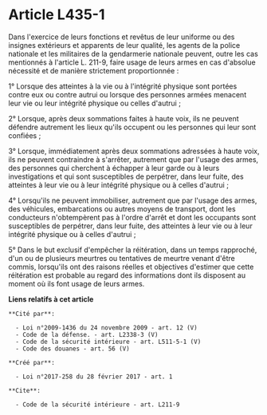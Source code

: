 # Article L435-1

Dans l'exercice de leurs fonctions et revêtus de leur uniforme ou des insignes extérieurs et apparents de leur qualité, les
agents de la police nationale et les militaires de la gendarmerie nationale peuvent, outre les cas mentionnés à l'article L.
211-9, faire usage de leurs armes en cas d'absolue nécessité et de manière strictement proportionnée : 

1° Lorsque des atteintes à la vie ou à l'intégrité physique sont portées contre eux ou contre autrui ou lorsque des personnes
armées menacent leur vie ou leur intégrité physique ou celles d'autrui ; 

2° Lorsque, après deux sommations faites à haute voix, ils ne peuvent défendre autrement les lieux qu'ils occupent ou les
personnes qui leur sont confiées ; 

3° Lorsque, immédiatement après deux sommations adressées à haute voix, ils ne peuvent contraindre à s'arrêter, autrement que
par l'usage des armes, des personnes qui cherchent à échapper à leur garde ou à leurs investigations et qui sont susceptibles
de perpétrer, dans leur fuite, des atteintes à leur vie ou à leur intégrité physique ou à celles d'autrui ; 

4° Lorsqu'ils ne peuvent immobiliser, autrement que par l'usage des armes, des véhicules, embarcations ou autres moyens de
transport, dont les conducteurs n'obtempèrent pas à l'ordre d'arrêt et dont les occupants sont susceptibles de perpétrer,
dans leur fuite, des atteintes à leur vie ou à leur intégrité physique ou à celles d'autrui ; 

5° Dans le but exclusif d'empêcher la réitération, dans un temps rapproché, d'un ou de plusieurs meurtres ou tentatives de
meurtre venant d'être commis, lorsqu'ils ont des raisons réelles et objectives d'estimer que cette réitération est probable
au regard des informations dont ils disposent au moment où ils font usage de leurs armes.

**Liens relatifs à cet article**

	**Cité par**:

	  - Loi n°2009-1436 du 24 novembre 2009 - art. 12 (V)
	  - Code de la défense. - art. L2338-3 (V)
	  - Code de la sécurité intérieure - art. L511-5-1 (V)
	  - Code des douanes - art. 56 (V)

	**Créé par**:

	  - Loi n°2017-258 du 28 février 2017 - art. 1

	**Cite**:

	  - Code de la sécurité intérieure - art. L211-9

